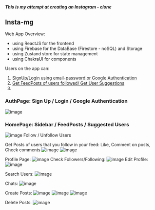 ##### This is my attempt at creating an Instagram - clone
## Insta-mg

Web App Overview:

- using ReactJS for the frontend
- using Firebase for the DataBase (Firestore - noSQL) and Storage
- using Zustand store for state management
- using ChakraUI for components

Users on the app can:
1. [SignUp/Login using email-password or Google Authentication](#authpage-sign-up--login--google-authentication)
2. [Get FeedPosts of users followed/ Get User Suggestions](#homepage-sidebar--feedposts--suggested-users)
3. 

### AuthPage: Sign Up / Login / Google Authentication
![image](https://github.com/MVARUNREDDY8203/insta_mg/assets/94187286/a9bbd11e-a082-42c5-89dd-275fa24faf46)

### HomePage: Sidebar / FeedPosts / Suggested Users
![image](https://github.com/MVARUNREDDY8203/insta_mg/assets/94187286/cf2339fc-4a5c-429c-8946-ce1f3d5fa48e)
Follow / Unfollow Users

Get Posts of users that you follow in your feed:
Like, Comment on posts, Check comments
![image](https://github.com/MVARUNREDDY8203/insta_mg/assets/94187286/1b26a4e8-2352-4132-9453-fb9ef69e7bc4)
![image](https://github.com/MVARUNREDDY8203/insta_mg/assets/94187286/3a1b49bd-31fd-4b87-8787-cebdae6eaf21)


Profile Page:
![image](https://github.com/MVARUNREDDY8203/insta_mg/assets/94187286/c714ff2a-6022-4aee-bafd-09713f544e55)
Check Followers/Following:
![image](https://github.com/MVARUNREDDY8203/insta_mg/assets/94187286/b3214008-1f27-4148-9803-774f46e9e9e5)
Edit Profile:
![image](https://github.com/MVARUNREDDY8203/insta_mg/assets/94187286/1d05defb-6b3c-467b-b792-30c1c86b13b1)

Search Users:
![image](https://github.com/MVARUNREDDY8203/insta_mg/assets/94187286/672267b9-f248-4fac-801b-607df0973f11)

Chats:
![image](https://github.com/user-attachments/assets/b9c73ac5-f496-432e-a049-3bea849f1ff8)

Create Posts:
![image](https://github.com/MVARUNREDDY8203/insta_mg/assets/94187286/7a165f01-d23f-4088-8685-8b3c821a4973)
![image](https://github.com/MVARUNREDDY8203/insta_mg/assets/94187286/3506bac9-5674-4b4d-8ea4-7f7ebe3eaf74)
![image](https://github.com/MVARUNREDDY8203/insta_mg/assets/94187286/5ef055c8-9d41-426b-8cca-ddad6900602f)

Delete Posts:
![image](https://github.com/MVARUNREDDY8203/insta_mg/assets/94187286/ecbd0ca6-7531-4a3f-a9ba-4dfffcdf58af)

